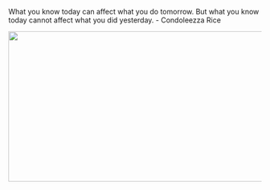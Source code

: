 <div>
  <div>
    <p>
     What you know today can affect what you do tomorrow. But what you know today cannot affect what you did yesterday. - Condoleezza Rice
    </p>
  </div>
  <div align="center">
    <img
      src="https://media.giphy.com/media/dWesBcTLavkZuG35MI/giphy.gif"
      width="600"
      height="300"
    />
  </div>
  </div>
